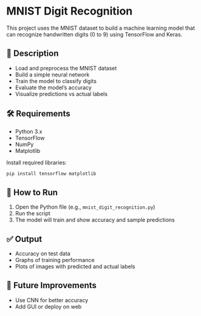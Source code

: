 
# MNIST Digit Recognition

This project uses the MNIST dataset to build a machine learning model that can recognize handwritten digits (0 to 9) using TensorFlow and Keras.

## 📌 Description
- Load and preprocess the MNIST dataset
- Build a simple neural network
- Train the model to classify digits
- Evaluate the model’s accuracy
- Visualize predictions vs actual labels

## 🛠️ Requirements
- Python 3.x
- TensorFlow
- NumPy
- Matplotlib

Install required libraries:
```bash
pip install tensorflow matplotlib
```

## 🚀 How to Run
1. Open the Python file (e.g., `mnist_digit_recognition.py`)
2. Run the script
3. The model will train and show accuracy and sample predictions

## ✅ Output
- Accuracy on test data
- Graphs of training performance
- Plots of images with predicted and actual labels

## 🔮 Future Improvements
- Use CNN for better accuracy
- Add GUI or deploy on web

